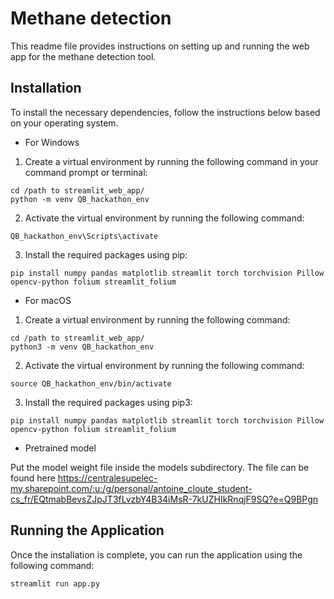 # Methane detection
This readme file provides instructions on setting up and running the web app for the methane detection tool.

## Installation
To install the necessary dependencies, follow the instructions below based on your operating system.

- For Windows

1. Create a virtual environment by running the following command in your command prompt or terminal:

```
cd /path to streamlit_web_app/
python -m venv QB_hackathon_env
```

2. Activate the virtual environment by running the following command:

```
QB_hackathon_env\Scripts\activate
```

3. Install the required packages using pip:

```
pip install numpy pandas matplotlib streamlit torch torchvision Pillow opencv-python folium streamlit_folium

```


- For macOS

1. Create a virtual environment by running the following command:

```
cd /path to streamlit_web_app/
python3 -m venv QB_hackathon_env
```


2. Activate the virtual environment by running the following command:

```
source QB_hackathon_env/bin/activate
```


3. Install the required packages using pip3:

```
pip install numpy pandas matplotlib streamlit torch torchvision Pillow opencv-python folium streamlit_folium
```

- Pretrained model

Put the model weight file inside the models subdirectory.
The file can be found here https://centralesupelec-my.sharepoint.com/:u:/g/personal/antoine_cloute_student-cs_fr/EQtmabBevsZJpJT3fLvzbY4B34iMsR-7kUZHIkRnqjF9SQ?e=Q9BPgn


## Running the Application
Once the installation is complete, you can run the application using the following command:

```
streamlit run app.py
```

